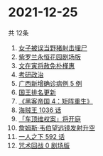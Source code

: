# 2021-12-25
  共 12条

  <!-- BEGIN -->
  <!-- 最后更新时间:Sat Dec 25 2021 20:11:35 GMT+0000 (Coordinated Universal Time) -->
  1. [女子被误当野猪射击埋尸](https://www.zhihu.com/search?q=女子被当野猪射击)
1. [紫罗兰永恒花园剧场版](https://www.zhihu.com/search?q=紫罗兰永恒花园)
1. [文在寅将赦免朴槿惠](https://www.zhihu.com/search?q=朴槿惠)
1. [考研政治](https://www.zhihu.com/search?q=考研政治)
1. [广西新增确诊病例 5 例](https://www.zhihu.com/search?q=广西疫情)
1. [国王排名更新](https://www.zhihu.com/search?q=国王排名)
1. [《黑客帝国 4：矩阵重生》](https://www.zhihu.com/search?q=黑客帝国4)
1. [海贼王 1036 话](https://www.zhihu.com/search?q=海贼王)
1. [「车顶维权案」将开庭](https://www.zhihu.com/search?q=车顶维权案)
1. [詹姆斯·韦伯望远镜发射升空](https://www.zhihu.com/search?q=韦伯望远镜)
1. [一人之下 592 话](https://www.zhihu.com/search?q=一人之下)
1. [咒术回战 0 剧场版](https://www.zhihu.com/search?q=咒术回战0)
  <!-- END -->
  